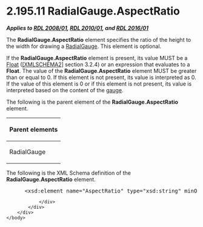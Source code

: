 <html dir="LTR" xmlns:mshelp="http://msdn.microsoft.com/mshelp" xmlns:ddue="http://ddue.schemas.microsoft.com/authoring/2003/5" xmlns:xlink="http://www.w3.org/1999/xlink" xmlns:tool="http://www.microsoft.com/tooltip">
    <head>
        <meta http-equiv="Content-Type" content="text/html; CHARSET=utf-8"></meta>
        <meta name="save" content="history"></meta>
        <title>2.195.11 RadialGauge.AspectRatio</title>
        <xml>
            <mshelp:toctitle title="2.195.11 RadialGauge.AspectRatio"></mshelp:toctitle>
            <mshelp:rltitle title="[MS-RDL]: RadialGauge.AspectRatio"></mshelp:rltitle>
            <mshelp:keyword index="A" term="80ab788c-c5f0-4bc0-8441-e8f4d69af5ba"></mshelp:keyword>
            <mshelp:attr name="DCSext.ContentType" value="open specification"></mshelp:attr>
            <mshelp:attr name="AssetID" value="80ab788c-c5f0-4bc0-8441-e8f4d69af5ba"></mshelp:attr>
            <mshelp:attr name="TopicType" value="kbRef"></mshelp:attr>
            <mshelp:attr name="DCSext.Title" value="[MS-RDL]: RadialGauge.AspectRatio" />
        </xml>
    </head>
    <body>
        <div id="header">
            <h1 class="heading">2.195.11 RadialGauge.AspectRatio</h1>
        </div>
        <div id="mainSection">
            <div id="mainBody">
                <div id="allHistory" class="saveHistory"></div>
                <div id="sectionSection0" class="section" name="collapseableSection">
                    

<p><b><i>Applies to </i></b><a href="1e855f94-4617-47e4-b89e-0856c6cb420f.htm"><b><i>RDL 2008/01</i></b></a><b><i>,
</i></b><a href="3428e690-a348-4ec7-8a6a-8efb42d2cdee.htm"><b><i>RDL 2010/01</i></b></a><b><i>,
and </i></b><a href="52ce3983-2bfc-4e72-9359-42aaf5fe4509.htm"><b><i>RDL 2016/01</i></b></a></p>

<p>The <b>RadialGauge.AspectRatio</b> element specifies the
ratio of the height to the width for drawing a <a href="2e113607-ee33-4abd-9ae3-6607c10d3c8a.htm">RadialGauge</a>. This element
is optional. </p>

<p>If the <b>RadialGauge.AspectRatio</b> element is present,
its value MUST be a <a href="c7d0946f-992e-4abc-a304-09b53e030692.htm">Float</a>
(<a href="https://go.microsoft.com/fwlink/?LinkId=90610">[XMLSCHEMA2]</a>
section 3.2.4) or an expression that evaluates to a <b>Float</b>. The value of
the <b>RadialGauge.AspectRatio</b> element MUST be greater than or equal to 0.
If this element is not present, its value is interpreted as 0. If the value of
this element is 0 or if this element is not present, its value is interpreted
based on the content of the <a href="b2482b3f-74ab-4ca8-a9e5-c07955011743.htm#gt_27dcf483-6453-4420-a0d4-4288479eafcc">gauge</a>.</p>

<p>The following is the parent element of the <b>RadialGauge.AspectRatio</b>
element.</p>

<table>
 <thead>
  <tr>
   <th>
   <p>Parent elements</p>
   </th>
  </tr>
 </thead>
 <tr>
  <td>
  <p>RadialGauge </p>
  </td>
 </tr>
</table>

<p>The following is the XML Schema definition of the <b>RadialGauge.AspectRatio</b>
element.           </p>

<dl>
<dd>
<div><pre> &lt;xsd:element name=&quot;AspectRatio&quot; type=&quot;xsd:string&quot; minOccurs=&quot;0&quot; /&gt;
</pre></div>
</dd></dl>


                </div>
            </div>
        </div>
    </body>
</html>